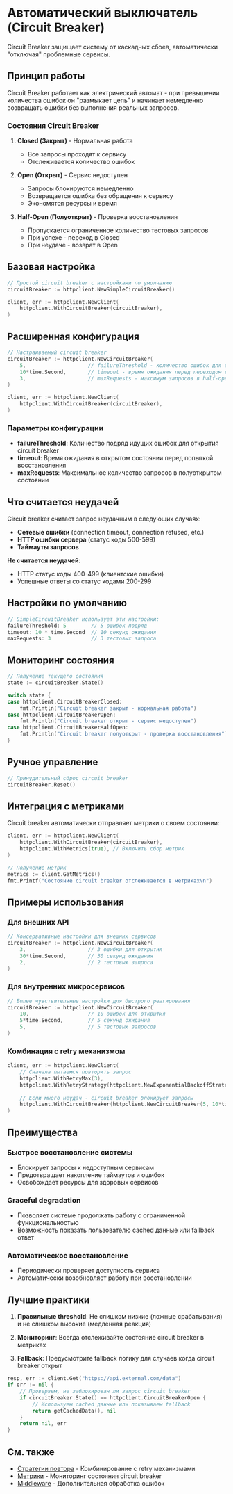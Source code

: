 # Автоматический выключатель (Circuit Breaker)

Circuit Breaker защищает систему от каскадных сбоев, автоматически "отключая" проблемные сервисы.

## Принцип работы

Circuit Breaker работает как электрический автомат - при превышении количества ошибок он "размыкает цепь" и начинает немедленно возвращать ошибки без выполнения реальных запросов.

### Состояния Circuit Breaker

1. **Closed (Закрыт)** - Нормальная работа
   - Все запросы проходят к сервису
   - Отслеживается количество ошибок
   
2. **Open (Открыт)** - Сервис недоступен  
   - Запросы блокируются немедленно
   - Возвращается ошибка без обращения к сервису
   - Экономятся ресурсы и время
   
3. **Half-Open (Полуоткрыт)** - Проверка восстановления
   - Пропускается ограниченное количество тестовых запросов
   - При успехе - переход в Closed
   - При неудаче - возврат в Open

## Базовая настройка

```go
// Простой circuit breaker с настройками по умолчанию
circuitBreaker := httpclient.NewSimpleCircuitBreaker()

client, err := httpclient.NewClient(
    httpclient.WithCircuitBreaker(circuitBreaker),
)
```

## Расширенная конфигурация

```go
// Настраиваемый circuit breaker
circuitBreaker := httpclient.NewCircuitBreaker(
    5,                    // failureThreshold - количество ошибок для открытия
    10*time.Second,       // timeout - время ожидания перед переходом в half-open
    3,                    // maxRequests - максимум запросов в half-open состоянии
)

client, err := httpclient.NewClient(
    httpclient.WithCircuitBreaker(circuitBreaker),
)
```

### Параметры конфигурации

- **failureThreshold**: Количество подряд идущих ошибок для открытия circuit breaker
- **timeout**: Время ожидания в открытом состоянии перед попыткой восстановления  
- **maxRequests**: Максимальное количество запросов в полуоткрытом состоянии

## Что считается неудачей

Circuit breaker считает запрос неудачным в следующих случаях:

- **Сетевые ошибки** (connection timeout, connection refused, etc.)
- **HTTP ошибки сервера** (статус коды 500-599)
- **Таймауты запросов**

**Не считается неудачей**:
- HTTP статус коды 400-499 (клиентские ошибки)
- Успешные ответы со статус кодами 200-299

## Настройки по умолчанию

```go
// SimpleCircuitBreaker использует эти настройки:
failureThreshold: 5        // 5 ошибок подряд
timeout: 10 * time.Second  // 10 секунд ожидания
maxRequests: 3             // 3 тестовых запроса
```

## Мониторинг состояния

```go
// Получение текущего состояния
state := circuitBreaker.State()

switch state {
case httpclient.CircuitBreakerClosed:
    fmt.Println("Circuit breaker закрыт - нормальная работа")
case httpclient.CircuitBreakerOpen:
    fmt.Println("Circuit breaker открыт - сервис недоступен")
case httpclient.CircuitBreakerHalfOpen:
    fmt.Println("Circuit breaker полуоткрыт - проверка восстановления")
}
```

## Ручное управление

```go
// Принудительный сброс circuit breaker
circuitBreaker.Reset()
```

## Интеграция с метриками

Circuit breaker автоматически отправляет метрики о своем состоянии:

```go
client, err := httpclient.NewClient(
    httpclient.WithCircuitBreaker(circuitBreaker),
    httpclient.WithMetrics(true), // Включить сбор метрик
)

// Получение метрик
metrics := client.GetMetrics()
fmt.Printf("Состояние circuit breaker отслеживается в метриках\n")
```

## Примеры использования

### Для внешних API

```go
// Консервативные настройки для внешних сервисов
circuitBreaker := httpclient.NewCircuitBreaker(
    3,                    // 3 ошибки для открытия
    30*time.Second,       // 30 секунд ожидания
    2,                    // 2 тестовых запроса
)
```

### Для внутренних микросервисов

```go
// Более чувствительные настройки для быстрого реагирования
circuitBreaker := httpclient.NewCircuitBreaker(
    10,                   // 10 ошибок для открытия
    5*time.Second,        // 5 секунд ожидания
    5,                    // 5 тестовых запросов
)
```

### Комбинация с retry механизмом

```go
client, err := httpclient.NewClient(
    // Сначала пытаемся повторить запрос
    httpclient.WithRetryMax(3),
    httpclient.WithRetryStrategy(httpclient.NewExponentialBackoffStrategy(3, 100*time.Millisecond, 2*time.Second)),
    
    // Если много неудач - circuit breaker блокирует запросы
    httpclient.WithCircuitBreaker(httpclient.NewCircuitBreaker(5, 10*time.Second, 3)),
)
```

## Преимущества

### Быстрое восстановление системы
- Блокирует запросы к недоступным сервисам
- Предотвращает накопление таймаутов и ошибок
- Освобождает ресурсы для здоровых сервисов

### Graceful degradation
- Позволяет системе продолжать работу с ограниченной функциональностью
- Возможность показать пользователю cached данные или fallback ответ

### Автоматическое восстановление
- Периодически проверяет доступность сервиса
- Автоматически возобновляет работу при восстановлении

## Лучшие практики

1. **Правильные threshold**: Не слишком низкие (ложные срабатывания) и не слишком высокие (медленная реакция)

2. **Мониторинг**: Всегда отслеживайте состояние circuit breaker в метриках

3. **Fallback**: Предусмотрите fallback логику для случаев когда circuit breaker открыт

```go
resp, err := client.Get("https://api.external.com/data")
if err != nil {
    // Проверяем, не заблокирован ли запрос circuit breaker
    if circuitBreaker.State() == httpclient.CircuitBreakerOpen {
        // Используем cached данные или показываем fallback
        return getCachedData(), nil
    }
    return nil, err
}
```

## См. также

- [Стратегии повтора](retry-strategies.md) - Комбинирование с retry механизмами
- [Метрики](metrics.md) - Мониторинг состояния circuit breaker  
- [Middleware](middleware.md) - Дополнительная обработка ошибок